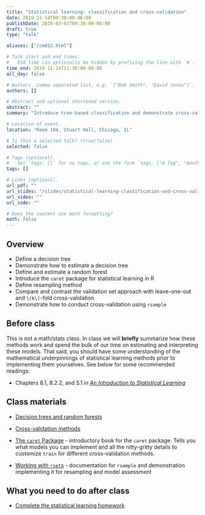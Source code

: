```yaml
---
title: "Statistical learning: classification and cross-validation"
date: 2019-11-14T09:30:00-06:00
publishDate: 2019-03-01T09:30:00-06:00
draft: true
type: "talk"

aliases: ["/cm012.html"]

# Talk start and end times.
#   End time can optionally be hidden by prefixing the line with `#`.
time_end: 2019-11-14T11:30:00-06:00
all_day: false

# Authors. Comma separated list, e.g. `["Bob Smith", "David Jones"]`.
authors: []

# Abstract and optional shortened version.
abstract: ""
summary: "Introduce tree-based classification and demonstrate cross-validation."

# Location of event.
location: "Room 104, Stuart Hall, Chicago, IL"

# Is this a selected talk? (true/false)
selected: false

# Tags (optional).
#   Set `tags: []` for no tags, or use the form `tags: ["A Tag", "Another Tag"]` for one or more tags.
tags: []

# Links (optional).
url_pdf: ""
url_slides: "/slides/statistical-learning-classification-and-cross-validation/"
url_video: ""
url_code: ""

# Does the content use math formatting?
math: false
---
```




## Overview

* Define a decision tree
* Demonstrate how to estimate a decision tree
* Define and estimate a random forest
* Introduce the `caret` package for statistical learning in R
* Define resampling method
* Compare and contrast the validation set approach with leave-one-out and `\(k\)`-fold cross-validation
* Demonstrate how to conduct cross-validation using `rsample`

## Before class

This is not a math/stats class. In class we will **briefly** summarize how these methods work and spend the bulk of our time on estimating and interpreting these models. That said, you should have some understanding of the mathematical underpinnings of statistical learning methods prior to implementing them yourselves. See below for some recommended readings:

* Chapters 8.1, 8.2.2, and 5.1 in [*An Introduction to Statistical Learning*](http://link.springer.com.proxy.uchicago.edu/book/10.1007%2F978-1-4614-7138-7)

## Class materials

* [Decision trees and random forests](/notes/decision-trees/)
* [Cross-validation methods](/notes/cross-validation/)

* [The `caret` Package](https://topepo.github.io/caret/) - introductory book for the `caret` package. Tells you what models you can implement and all the nitty-gritty details to customize `train` for different cross-validation methods.
* [Working with `rset`s](https://tidymodels.github.io/rsample/articles/Working_with_rsets.html) - documentation for `rsample` and demonstration implementing it for resampling and model assessment

## What you need to do after class

* [Complete the statistical learning homework](/homework/statistical-learning/)
